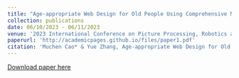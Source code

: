 ```yaml
---
title: "Age-appropriate Web Design for Old People Using Comprehensive Mathematical Model"
collection: publications
date: 06/10/2023 - 06/11/2023
venue: '2023 International Conference on Picture Processing, Robotics and Artificial Intelligence(PPRAI 2023)'
paperurl: 'http://academicpages.github.io/files/paper1.pdf'
citation: 'Muchen Cao* & Yue Zhang, Age-appropriate Web Design for Old People Using Comprehensive Mathematical Model.'
---
```


[Download paper here](http://academicpages.github.io/files/paper1.pdf)
